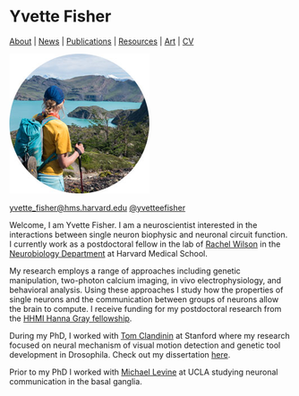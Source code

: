# Yvette Fisher
[About](https://evettita.github.io) | [News](https://evettita.github.io/news) | [Publications](https://evettita.github.io/publications) | [Resources](https://evettita.github.io/resources) | [Art](https://evettita.github.io/coverart) | [CV](images/CV_Yvette_Fisher_2018_April.pdf)

![Yvette](images/yvetteInPatagonia_250_250.jpg "Yvette")

yvette_fisher@hms.harvard.edu [@yvetteefisher](https://twitter.com/yvetteefisher)

Welcome, I am Yvette Fisher.  I am a neuroscientist interested in the interactions between single neuron biophysic and neuronal circuit function. I currently work as a postdoctoral fellow in the lab of [Rachel Wilson](https://wilson.hms.harvard.edu/) in the [Neurobiology Department](https://neuro.hms.harvard.edu/) at Harvard Medical School.

My research employs a range of approaches including genetic manipulation, two-photon calcium imaging, in vivo electrophysiology, and behavioral analysis.  Using these approaches I study how the properties of single neurons and the communication between groups of neurons allow the brain to compute.  I receive funding for my postdoctoral research from the [HHMI Hanna Gray fellowship](https://www.hhmi.org/programs/hanna-h-gray-fellows-program#F). 

During my PhD, I worked with [Tom Clandinin](https://flyvisionlab.weebly.com/) at Stanford where my research focused on neural mechanism of visual motion detection and genetic tool development in Drosophila.  Check out my dissertation [here](https://searchworks.stanford.edu/view/11685342).

Prior to my PhD I worked with [Michael Levine](http://www.mrrc.npi.ucla.edu/iddrc/content/investigator/Levine,%20Michael%20S.) at UCLA studying neuronal communication in the basal ganglia.

